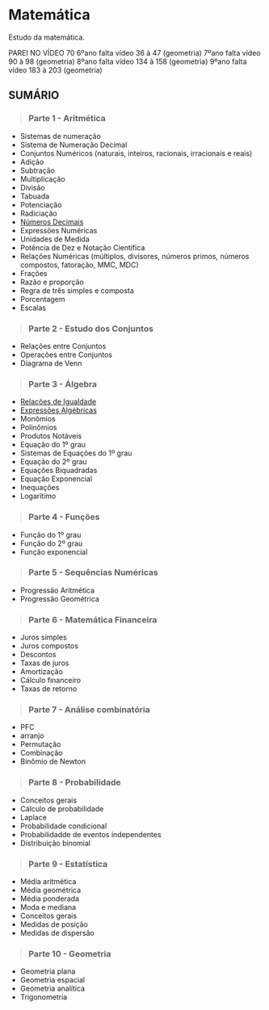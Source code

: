 # Matemática
Estudo da matemática.

PAREI NO VÍDEO 70
6ºano falta vídeo 36 à 47 (geometria)
7ºano falta vídeo 90 à 98 (geometria)
8ºano falta vídeo 134 à 158 (geometria)
9ºano falta vídeo 183 à 203 (geometria)

## SUMÁRIO

> ### Parte 1 - Aritmética
  - Sistemas de numeração
  - Sistema de Numeração Decimal
  - Conjuntos Numéricos (naturais, inteiros, racionais, irracionais e reais)
  - Adição
  - Subtração
  - Multiplicação
  - Divisão
  - Tabuada
  - Potenciação
  - Radiciação
  - [Números Decimais](./conteúdo/aritmetica/numeros-decimais.md)
  - Expressões Numéricas
  - Unidades de Medida
  - Potência de Dez e Notação Científica
  - Relações Numéricas (múltiplos, divisores, números primos, números compostos, fatoração, MMC, MDC)
  - Frações
  - Razão e proporção
  - Regra de três simples e composta
  - Porcentagem
  - Escalas

> ### Parte 2 - Estudo dos Conjuntos
  - Relações entre Conjuntos
  - Operações entre Conjuntos
  - Diagrama de Venn

> ### Parte 3 - Álgebra
- [Relações de Igualdade](./conteúdo/algebra/relacoes-de-igualdade.md)
- [Expressões Algébricas](./conteúdo/algebra/expressoes-algebricas.md)
- Monômios
- Polinômios
- Produtos Notáveis
- Equação do 1º grau
- Sistemas de Equações do 1º grau
- Equação do 2º grau
- Equações Biquadradas
- Equação Exponencial
- Inequações
- Logarítimo

> ### Parte 4 - Funções
  - Função do 1º grau
  - Função do 2º grau
  - Função exponencial

> ### Parte 5 - Sequências Numéricas
  - Progressão Aritmética
  - Progressão Geométrica

> ### Parte 6 - Matemática Financeira
  - Juros simples
  - Juros compostos
  - Descontos
  - Taxas de juros
  - Amortização
  - Cálculo financeiro
  - Taxas de retorno

> ### Parte 7 - Análise combinatória 
  - PFC
  - arranjo
  - Permutação
  - Combinação
  - Binômio de Newton

> ### Parte 8 - Probabilidade 
  - Conceitos gerais
  - Cálculo de probabilidade
  - Laplace 
  - Probabilidade condicional
  - Probabilidadde de eventos independentes
  - Distribuição binomial 

> ### Parte 9 - Estatística 
  - Média aritmética
  - Média geométrica
  - Média ponderada
  - Moda e mediana 
  - Conceitos gerais 
  - Medidas de posição 
  - Medidas de dispersão 

> ### Parte 10 - Geometria
  - Geometria plana
  - Geometria espacial
  - Geometria analítica
  - Trigonometria